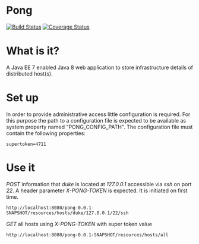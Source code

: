 # Pong
[![Build Status](https://travis-ci.org/suckowbiz/pong.svg)](https://travis-ci.org/suckowbiz/pong)  [![Coverage Status](https://coveralls.io/repos/suckowbiz/pong/badge.svg)](https://coveralls.io/r/suckowbiz/pong)

# What is it?
A Java EE 7 enabled Java 8 web application to store infrastructure details of distributed host(s).

# Set up
In order to provide administrative access little configuration is required. For this purpose the path to a configuration file is expected to be available as system property named "PONG_CONFIG_PATH". The configuration file must contain the following properties:

```
supertoken=4711
```

# Use it
*POST* information that *duke* is located at *127.0.0.1* accessible via *ssh* on port *22*. A header parameter *X-PONG-TOKEN* is expected. It is initiated on first time.
```
http://localhost:8080/pong-0.0.1-SNAPSHOT/resources/hosts/duke/127.0.0.1/22/ssh
```

*GET* all hosts using *X-PONG-TOKEN* with super token value
```
http://localhost:8080/pong-0.0.1-SNAPSHOT/resources/hosts/all
```

